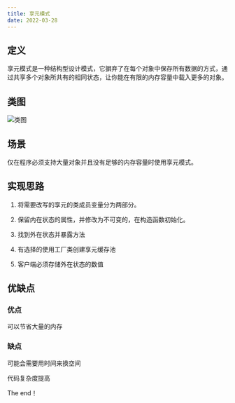 ```yaml
---
title: 享元模式
date: 2022-03-28
---
```


## 定义


享元模式是一种结构型设计模式，它摒弃了在每个对象中保存所有数据的方式，通过共享多个对象所共有的相同状态，让你能在有限的内存容量中载入更多的对象。


## 类图


![类图](https://peierlong-blog.oss-cn-hongkong.aliyuncs.com/uPic/类图.svg)


## 场景


仅在程序必须支持大量对象并且没有足够的内存容量时使用享元模式。


## 实现思路


1. 将需要改写的享元的类成员变量分为两部分。

2. 保留内在状态的属性，并修改为不可变的，在构造函数初始化。

3. 找到外在状态并暴露方法

4. 有选择的使用工厂类创建享元缓存池

5. 客户端必须存储外在状态的数值


## 优缺点


### 优点


可以节省大量的内存


### 缺点


可能会需要用时间来换空间

代码复杂度提高


The end！
